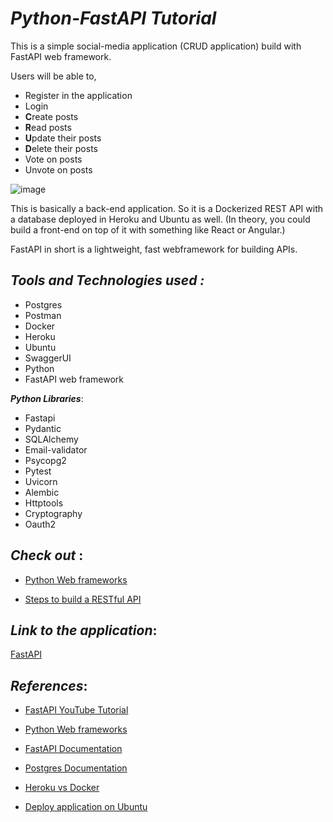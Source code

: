 _Python-FastAPI Tutorial_
==
This is a simple social-media application (CRUD application) build with FastAPI web framework.

Users will be able to,

- Register in the application
- Login 
- **C**reate posts
- **R**ead posts
- **U**pdate their posts
- **D**elete their posts
- Vote on posts
- Unvote on posts


![image](https://user-images.githubusercontent.com/94846381/150938598-103f489f-2c27-42c0-8597-d6b974abacd1.png)

This is basically a back-end application. So it is a Dockerized REST API with a database deployed in Heroku and Ubuntu as well. (In theory, you could build a front-end on top of it with something like React or Angular.)

FastAPI in short is a lightweight, fast webframework for building APIs.

## _Tools and Technologies used :_

- Postgres
- Postman
- Docker
- Heroku
- Ubuntu
- SwaggerUI
- Python
- FastAPI web framework

_**Python Libraries**_:

- Fastapi
- Pydantic
- SQLAlchemy
- Email-validator
- Psycopg2
- Pytest
- Uvicorn
- Alembic
- Httptools
- Cryptography
- Oauth2

## _Check out_ :

- [Python Web frameworks](https://github.com/priyaskumar/fastapi/blob/main/1.%20Python%20Web%20frameworks.md#python-web-frameworks)

- [Steps to build a RESTful API](https://github.com/priyaskumar/fastapi/blob/main/2.%20Steps%20to%20build%20a%20RESTful%20API.md#steps-to-build-a-full-fledged-restful-api-in-python-using-fastapi)


## _Link to the application_: 

[FastAPI](http://159.89.160.176/docs)

## _References_:

- [FastAPI YouTube Tutorial](https://www.youtube.com/watch?v=0sOvCWFmrtA&t=67653s)

- [Python Web frameworks](https://wiki.python.org/moin/WebFrameworks)

- [FastAPI Documentation](https://fastapi.tiangolo.com/)

- [Postgres Documentation](https://www.postgresql.org/docs/)

- [Heroku vs Docker](https://blog.iron.io/heroku-vs-docker-whats-the-difference/#:~:text=Environment%3A%20One%20of%20the%20most,Amazon%20Web%20Services%20(AWS).)

- [Deploy application on Ubuntu](https://dev.to/shuv1824/deploy-fastapi-application-on-ubuntu-with-nginx-gunicorn-and-uvicorn-3mbl)

